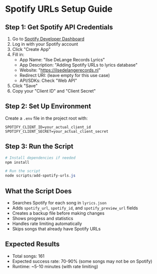 # Spotify URLs Setup Guide

## Step 1: Get Spotify API Credentials

1. Go to [Spotify Developer Dashboard](https://developer.spotify.com/dashboard)
2. Log in with your Spotify account
3. Click "Create App"
4. Fill in:
   - App Name: "Ilse DeLange Records Lyrics"
   - App Description: "Adding Spotify URLs to lyrics database"
   - Website: "https://ilsedelangerecords.nl"
   - Redirect URI: (leave empty for this use case)
   - API/SDKs: Check "Web API"
5. Click "Save"
6. Copy your "Client ID" and "Client Secret"

## Step 2: Set Up Environment

Create a `.env` file in the project root with:
```
SPOTIFY_CLIENT_ID=your_actual_client_id
SPOTIFY_CLIENT_SECRET=your_actual_client_secret
```

## Step 3: Run the Script

```powershell
# Install dependencies if needed
npm install

# Run the script
node scripts/add-spotify-urls.js
```

## What the Script Does

- Searches Spotify for each song in `lyrics.json`
- Adds `spotify_url`, `spotify_id`, and `spotify_preview_url` fields
- Creates a backup file before making changes
- Shows progress and statistics
- Handles rate limiting automatically
- Skips songs that already have Spotify URLs

## Expected Results

- Total songs: 161
- Expected success rate: 70-90% (some songs may not be on Spotify)
- Runtime: ~5-10 minutes (with rate limiting)
